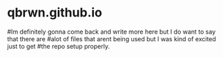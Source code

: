# qbrwn.github.io
#Im definitely gonna come back and write more here but I do want to say that there are
#alot of files that arent being used but I was kind of excited just to get 
#the repo setup properly.
